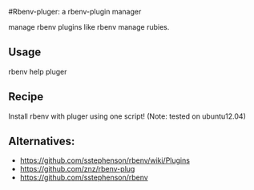 #Rbenv-pluger: a rbenv-plugin manager

manage rbenv plugins like rbenv manage rubies.

## Usage

rbenv help pluger

## Recipe

Install rbenv with pluger using one script! (Note: tested on ubuntu12.04)

## Alternatives:

* https://github.com/sstephenson/rbenv/wiki/Plugins
* https://github.com/znz/rbenv-plug
* https://github.com/sstephenson/rbenv
